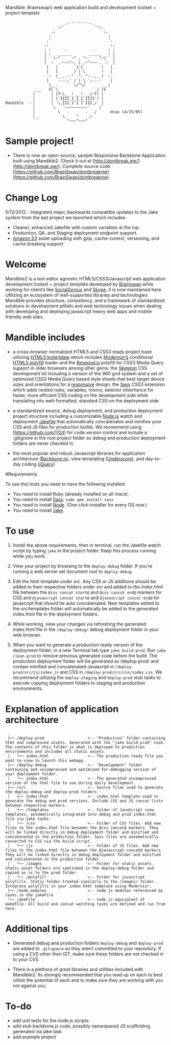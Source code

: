 Mandible: Brainswap’s web application build and development toolset + project template


                              _,.-------.,_
                           ;~'             '~;,
                        ,;                     ;,
                       ;                         ;
                      ,'                         ',
                     ,;                           ;,
                     ; ;      .           .      ; ;
                     | ;   ______       ______   ; |
                     |  `/~"     ~" . "~     "~\'  |
                     |  ~  ,-~~~^~, | ,~^~~~-,  ~  |
                      |   |        }:{        |   |
                      |   l       / | \       !   |
                      .~  (__,.--" .^. "--.,__)  ~.
                      |    ----;' / | \ `;----    |
                       \__.       \/^\/       .__/
                 ___   V| \                 / |V
                |       | |T~\___!___!___/~T| |
                |       | |`IIII_I_I_I_IIII'| |
    Mandible  --|       |  \,III I I I III,/  |
                |        \   `~~~~~~~~~~'    /
                |          \   .       .   /     -dcau (4/15/95)
                |__          \.    ^    ./
                               ^~~~^~~~^

# Sample project!
- There is now an open-source, sample Responsive Backbone Application built using Mandible2. Check it out at [http://dontbreak.me/](http://dontbreak.me/). Complete source code [https://github.com/BrainSwap/dontbreakme](https://github.com/BrainSwap/dontbreakme).

# Change Log
5/12/2012 - Integrated major, backwards compatible updates to the Jake system from the last project we launched which includes:

- Cleaner, enhanced Jakefile with custom variables at the top.
- Production, QA, and Staging deployment endpoint support.
- [Amazon S3](http://aws.amazon.com/s3/) asset uploading with gzip, cache-control, versioning, and cache breaking support. 


# Welcome

Mandible2 is a text editor agnostic HTML5/CSS3/Javascript web application development toolset + project template developed by [Brainswap](http://www.brainswap.com/) while working for client’s like [SocialGenius](http://www.socialgeni.us/) and [Skype](http://www.skype.com/intl/en-us/home), it is now maintained here. Utilizing an ecosystem of well-supported libraries and technologies Mandible provides structure, consistency, and a framework of standardized solutions to development pitfalls and web technology issues when dealing with developing and deploying javascript heavy web apps and mobile friendly web sites.

# Mandible includes

* a cross-browser normalized HTML5 and CSS3 ready project base utilizing [HTML5 boilerplate](http://html5boilerplate.com/) which includes [Modernizr’s](http://http//www.modernizr.com/) conditional [HTML5 polyfill](https://github.com/Modernizr/Modernizr/wiki/HTML5-Cross-browser-Polyfills) loader and the [Respond.js](https://github.com/scottjehl/Respond) polyfill for CSS3 Media Query support in older browsers among other gems.
the [Skeleton](http://getskeleton.com/) CSS development kit including a version of the 960 grid system and a set of optimized CSS3 Media Query based style sheets that best target device sizes and orientations for a [responsive](http://www.alistapart.com/articles/responsive-web-design/) design.
the [Sass](http://sass-lang.com/) CSS3 extension which adds nested rules, variables, mixins, selector inheritance for faster, more efficient CSS coding on the development side while translating into well-formatted, standard CSS on the deployment side.

* a standardized source, debug deployment, and production deployment project structure including a customizable [Node.js](http://nodejs.org/) watch and deployment [Jakefile](http://howtonode.org/intro-to-jake) that automatically concatenates and minifies your CSS and JS files for production builds. We recommend using [https://github.com/](Git) for code version control and include a .gitignore in the root project folder so debug and production deployment folders are never checked in.

* the most popular and robust Javascript libraries for application architecture ([Backbone.js](http://documentcloud.github.com/backbone/)), view templating ([Underscore](http://documentcloud.github.com/underscore/#template)), and day-to-day coding ([jQuery](http://jquery.com/))

#Requirements

To use this tools you need to have the following installed:

* You need to install Ruby (already installed on all macs).
* You need to install [Sass](http://sass-lang.com/). `sudo gem install sass`
* You need to install [Node](http://nodejs.org/). (One click-installer for every OS now.)
* You need to install [Jake](http://howtonode.org/intro-to-jake).

# To use

1. Install the above requirements, then in terminal, run the Jakefile watch script by typing `jake` in the project folder. Keep this process running while you work.

2. View your project by browsing to the `deploy-debug` folder. If you're running a web server set document root to `deploy-debug`.

3. Edit the html template under src. Any CSS or JS additions should be added to their respective folders under src and added to the index.html file between the `@css concat start@` and `@css concat end@` markers for CSS and `@javascript concat start@` and `@javascript concat end@` for javascript that should be auto concatenated. New templates added to the src/templates folder will automatically be added to the generated index.html file in the deployment folders.

4. While working, view your changes via refreshing the generated index.html file in the `/deploy-debug/` debug deployment folder in your web browser.

5. When you want to generate a production ready version of the deployment folder, in a new Terminal tab type `jake build-prod`. Run `jake clean-prod` to remove previous generated code before the build. The production deployment folder will be generated as /deploy-prod/ and contain minified and concatenated Javascript in `/deploy-prod/src/js/index.js` and CSS in `/deploy-prod/src/css/index.css`. We recommend utilizing the `deploy-staging` and `deploy-prod` stub tasks to execute copying deployment folders to staging and production environments.

# Explanation of application architecture

	 .
	 ├── /deploy-prod                   <-- "Production" folder containing html and compressed assets. Generated with the "jake build-prod" task. The contents of this folder is what is deployed to production environments and includes all static assets. 
	 │   └── index.html                 <-- The production-ready file you want to view to launch this webapp.
	 ├── /deploy-debug                  <-- "Development" folder containing and uncompressed and optimized-for-debugging version of your deployment folder.
	 │   └── index.html                 <-- The generated uncompressed version of the html file to use during daily development.
	 ├── /src                           <-- Source files used to generate the deploy-debug and deploy-prod folders
	 │   ├── index.html                 <-- index.html template used to generate the debug and prod versions. Include CSS and JS concat lists between respective markers.
	 │   └── /templates                 <-- Folder of JavaScript view templates, automatically integrated into debug and prod index.html file via jake tasks.
	 │   └── /css                       <-- Folder of CSS files. Add new files to the index.html file between the @css concat@ markers. They will be linked directly in debug deployment folder and minified and concatenated in the production folder. Sass files are automatically converted to CSS via the build script.
	 │   └── /js                        <-- Folder of JS files. Add new files to the index.html file between the @javascript concat@ markers. They will be linked directly in debug deployment folder and minified and concatenated in the production folder.
	 │   └── /images                    <-- Folder for static assets. Static asset folders are symlinked in the deploy-debug folder and copied as is to the prod folder.
	 │   └── /polyfill                  <-- Folder for javascript polyfills. Static folder treated similarly to the /images/ folder. Integrate polyfills in your index.html template using Modernizr.
	 ├── /node_modules                  <-- node.js modules referenced by tasks in the jakeFile
	 └── jakeFile                       <-- node.js equivalent of makeFile. All build and concat watching tasks are defined and run from here.
	 
# Additional tips
* Generated debug and production folders `deploy-debug` and `deploy-prod` are added to `.gitignore` so they aren’t committed to your repository. If using a CVS other then GIT, make sure these folders are not checked in to your CVS.

* There is a plethora of great libraries and utilities included with Mandible2. Its strongly recommended that you read up on each to best utilize the potential of each and to make sure they are working with you not against you.

# To-do
* add unit tests for the node.js scripts
* add stub backbone.js code, possibly namespaced JS scaffolding generated via jake task
* add example project